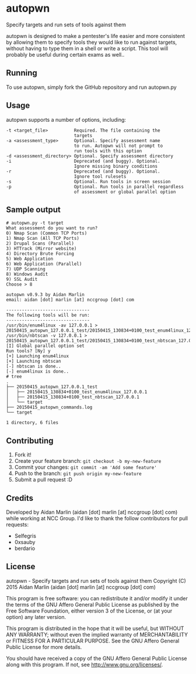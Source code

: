# autopwn

Specify targets and run sets of tools against them

autopwn is designed to make a pentester's life easier and more consistent
by allowing them to specify tools they would like to run against targets,
without having to type them in a shell or write a script. This tool will
probably be useful during certain exams as well..

## Running

To use autopwn, simply fork the GitHub repository and run autopwn.py

## Usage

autopwn supports a number of options, including:

```
-t <target_file>          Required. The file containing the
                          targets
-a <assessment_type>      Optional. Specify assessment name
                          to run. Autopwn will not prompt to
                          run tools with this option
-d <assessment_directory> Optional. Specify assessment directory
-i                        Deprecated (and buggy). Optional.
                          Ignore missing binary conditions
-r                        Deprecated (and buggy). Optional.
                          Ignore tool rulesets
-s                        Optional. Run tools in screen session
-p                        Optional. Run tools in parallel regardless
                          of assessment or global parallel option
```

## Sample output

```
# autopwn.py -t target
What assessment do you want to run?
0) Nmap Scan (Common TCP Ports)
1) Nmap Scan (All TCP Ports)
2) Drupal Scans (Parallel)
3) HTTrack (Mirror website)
4) Directory Brute Forcing
5) Web Application
6) Web Application (Parallel)
7) UDP Scanning
8) Windows Audit
9) SSL Audit
Choose > 8

autopwn v0.9.3 by Aidan Marlin
email: aidan [dot] marlin [at] nccgroup [dot] com

--------------------------------
The following tools will be run:
--------------------------------
/usr/bin/enum4linux -av 127.0.0.1 > 20150415_autopwn_127.0.0.1_test/20150415_130834+0100_test_enum4linux_127.0.0.1
/usr/bin/nbtscan -v 127.0.0.1 > 20150415_autopwn_127.0.0.1_test/20150415_130834+0100_test_nbtscan_127.0.0.1
[I] Global parallel option set
Run tools? [Ny] y
[+] Launching enum4linux
[+] Launching nbtscan
[-] nbtscan is done..
[-] enum4linux is done..
# tree
.
├── 20150415_autopwn_127.0.0.1_test
│   ├── 20150415_130834+0100_test_enum4linux_127.0.0.1
│   ├── 20150415_130834+0100_test_nbtscan_127.0.0.1
│   └── target
├── 20150415_autopwn_commands.log
└── target

1 directory, 6 files
```

## Contributing

1. Fork it!
2. Create your feature branch: `git checkout -b my-new-feature`
3. Commit your changes: `git commit -am 'Add some feature'`
4. Push to the branch: `git push origin my-new-feature`
5. Submit a pull request :D

## Credits

Developed by Aidan Marlin (aidan [dot] marlin [at] nccgroup [dot] com)
while working at NCC Group. I'd like to thank the follow contributors for
pull requests:

- Selfegris
- 0xsauby
- berdario

## License

autopwn - Specify targets and run sets of tools against them
Copyright (C) 2015 Aidan Marlin (aidan [dot] marlin [at] nccgroup [dot] com)

This program is free software: you can redistribute it and/or modify
it under the terms of the GNU Affero General Public License as
published by the Free Software Foundation, either version 3 of the
License, or (at your option) any later version.

This program is distributed in the hope that it will be useful,
but WITHOUT ANY WARRANTY; without even the implied warranty of
MERCHANTABILITY or FITNESS FOR A PARTICULAR PURPOSE.  See the
GNU Affero General Public License for more details.

You should have received a copy of the GNU Affero General Public License
along with this program.  If not, see <http://www.gnu.org/licenses/>.
